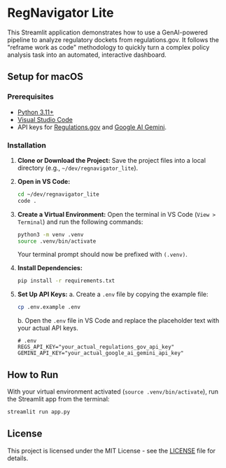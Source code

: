 # RegNavigator Lite

This Streamlit application demonstrates how to use a GenAI-powered pipeline to analyze regulatory dockets from regulations.gov. It follows the "reframe work as code" methodology to quickly turn a complex policy analysis task into an automated, interactive dashboard.

## Setup for macOS

### Prerequisites
*   [Python 3.11+](https://www.python.org/downloads/)
*   [Visual Studio Code](https://code.visualstudio.com/)
*   API keys for [Regulations.gov](https://regulationsgov.github.io/developers/) and [Google AI Gemini](https://aistudio.google.com/app/apikey).

### Installation

1.  **Clone or Download the Project:**
    Save the project files into a local directory (e.g., `~/dev/regnavigator_lite`).

2.  **Open in VS Code:**
    ```bash
    cd ~/dev/regnavigator_lite
    code .
    ```

3.  **Create a Virtual Environment:**
    Open the terminal in VS Code (`View > Terminal`) and run the following commands:
    ```bash
    python3 -m venv .venv
    source .venv/bin/activate
    ```
    Your terminal prompt should now be prefixed with `(.venv)`.

4.  **Install Dependencies:**
    ```bash
    pip install -r requirements.txt
    ```

5.  **Set Up API Keys:**
    a. Create a `.env` file by copying the example file:
    ```bash
    cp .env.example .env
    ```
    b. Open the `.env` file in VS Code and replace the placeholder text with your actual API keys.

    ```dotenv
    # .env
    REGS_API_KEY="your_actual_regulations_gov_api_key"
    GEMINI_API_KEY="your_actual_google_ai_gemini_api_key"
    ```

## How to Run

With your virtual environment activated (`source .venv/bin/activate`), run the Streamlit app from the terminal:

```bash
streamlit run app.py
```

## License

This project is licensed under the MIT License - see the [LICENSE](LICENSE) file for details.
